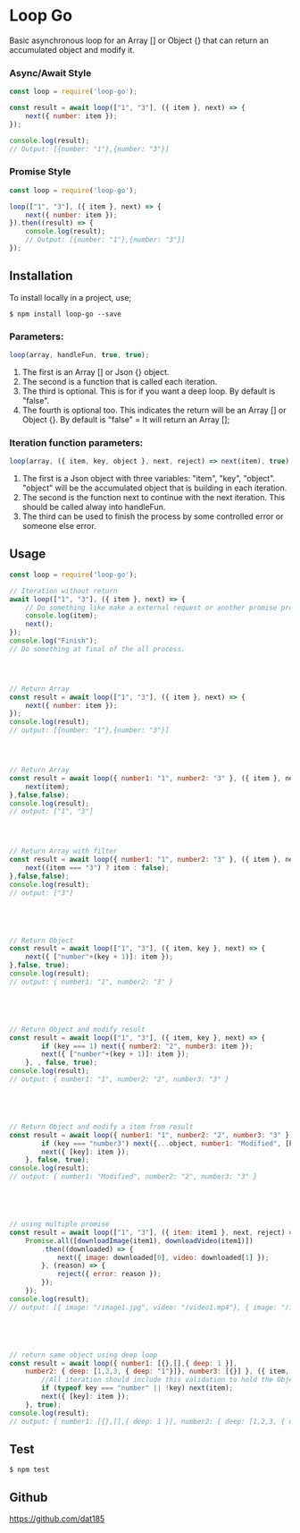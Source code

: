 # Loop Go

Basic asynchronous loop for an Array [] or Object {} that can return an accumulated object and modify it.

### Async/Await Style

```javascript
const loop = require('loop-go');

const result = await loop(["1", "3"], ({ item }, next) => {
    next({ number: item });
});

console.log(result);
// Output: [{number: "1"},{number: "3"}]
```

### Promise Style

```javascript
const loop = require('loop-go');

loop(["1", "3"], ({ item }, next) => {
    next({ number: item });
}).then((result) => {
    console.log(result);
    // Output: [{number: "1"},{number: "3"}]
});
```

## Installation

To install locally in a project, use;

```shell
$ npm install loop-go --save
```

### Parameters:
```javascript
loop(array, handleFun, true, true);
```
1. The first is an Array [] or Json {} object.
2. The second is a function that is called each iteration.
3. The third is optional. This is for if you want a deep loop. By default is "false".
4. The fourth is optional too. This indicates the return will be an Array [] or Object {}. By default is "false" = It will return an Array [];

### Iteration function parameters:
```javascript
loop(array, ({ item, key, object }, next, reject) => next(item), true);
```
1. The first is a Json object with three variables: "item", "key", "object". "object" will be the accumulated object that is building in each iteration.
2. The second is the function next to continue with the next iteration. This should be called alway into handleFun.
3. The third can be used to finish the process by some controlled error or someone else error.

## Usage

```javascript
const loop = require('loop-go');

// Iteration without return
await loop(["1", "3"], ({ item }, next) => {
    // Do something like make a external request or another promise process.
    console.log(item);
    next();
});
console.log("Finish");
// Do something at final of the all process.




// Return Array
const result = await loop(["1", "3"], ({ item }, next) => {
    next({ number: item });
});
console.log(result);
// output: [{number: "1"},{number: "3"}]




// Return Array
const result = await loop({ number1: "1", number2: "3" }, ({ item }, next) => {
    next(item);
},false,false);
console.log(result);
// output: ["1", "3"]




// Return Array with filter
const result = await loop({ number1: "1", number2: "3" }, ({ item }, next) => {
    next((item === "3") ? item : false);
},false,false);
console.log(result);
// output: ["3"]





// Return Object
const result = await loop(["1", "3"], ({ item, key }, next) => {
    next({ ["number"+(key + 1)]: item });
},false, true);
console.log(result);
// output: { number1: "1", number2: "3" }





// Return Object and modify result
const result = await loop(["1", "3"], ({ item, key }, next) => {
        if (key === 1) next({ number2: "2", number3: item });
        next({ ["number"+(key + 1)]: item });
    }, , false, true);
console.log(result);
// output: { number1: "1", number2: "2", number3: "3" }





// Return Object and modify a item from result
const result = await loop({ number1: "1", number2: "2", number3: "3" }, ({ item, key, object }, next) => {
        if (key === "number3") next({...object, number1: "Modified", [key]: item });
        next({ [key]: item });
    }, false, true);
console.log(result);
// output: { number1: "Modified", number2: "2", number3: "3" }





// using multiple promise 
const result = await loop(["1", "3"], ({ item: item1 }, next, reject) => {
	Promise.all([downloadImage(item1), downloadVideo(item1)])
		.then((downloaded) => {
			next({ image: downloaded[0], video: downloaded[1] });
		}, (reason) => {
			reject({ error: reason });
		});
    });
console.log(result);
// output: [{ image: "/image1.jpg", video: "/video1.mp4"}, { image: "/image3.jpg", video: "/video3.mp4"}]





// return same object using deep loop
const result = await loop({ number1: [{},[],{ deep: 1 }], 
    number2: { deep: [1,2,3, { deep: "1"}]}, number3: [{}] }, ({ item, key }, next) => {
        //All iteration should include this validation to hold the Object Format. Check if Key is a number or not. !key is for object empty.
        if (typeof key === "number" || !key) next(item); 
        next({ [key]: item });
    }, true);
console.log(result);
// output: { number1: [{},[],{ deep: 1 }], number2: { deep: [1,2,3, { deep: "1"}]}, number3: [{}] }
```

## Test

```shell
$ npm test
```

## Github
https://github.com/dat185
